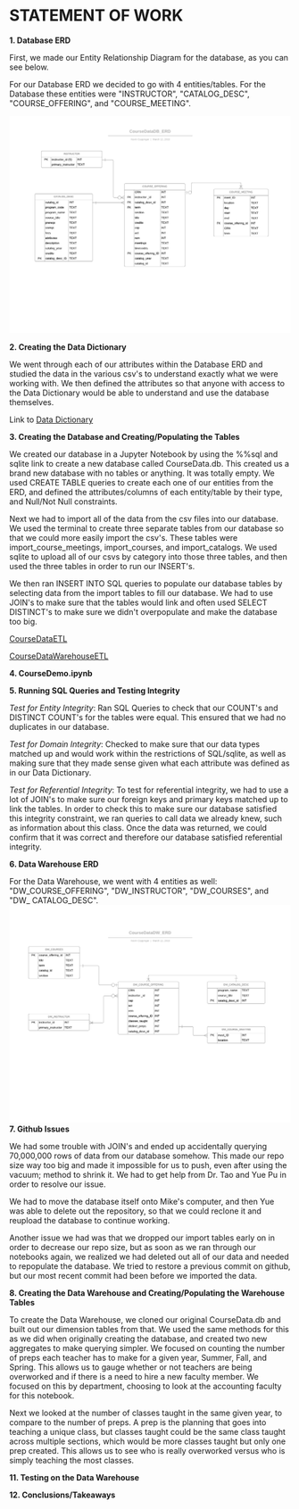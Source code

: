 # STATEMENT OF WORK

**1. Database ERD**

  First, we made our Entity Relationship Diagram for the database, as you can see below.
    
   For  our Database ERD we decided to go with 4 entities/tables. For the Database these entities were "INSTRUCTOR", "CATALOG_DESC", "COURSE_OFFERING", and "COURSE_MEETING".
   
![CourseDataDB_ERD](CourseDataDB_ERD.png)

**2. Creating the Data Dictionary**
    
   We went through each of our attributes within the Database ERD and studied the data in the various csv's to understand exactly what we were working with. We then defined the attributes so that anyone with access to the Data Dictionary would be able to understand and use the database themselves.
   
   Link to [Data Dictionary](DataDictionary.md)

**3. Creating the Database and Creating/Populating the Tables**

   We created our database in a Jupyter Notebook by using the %%sql and sqlite link to create a new database called CourseData.db. This created us a brand new database with no tables or anything. It was totally empty.
  We used CREATE TABLE queries to create each one of our entities from the ERD, and defined the attributes/columns of each entity/table by their type, and Null/Not Null constraints. 
  
   Next we had to import all of the data from the csv files into our database. We used the terminal to create three separate tables from our database so that we could more easily import the csv's. These tables were import_course_meetings, import_courses, and import_catalogs. We used sqlite to upload all of our csvs by category into those three tables, and then used the three tables in order to run our INSERT's.
     
   We then ran INSERT INTO SQL queries to populate our database tables by selecting data from the import tables to fill our database. We had to use JOIN's to make sure that the tables would link and often used SELECT DISTINCT's to make sure we didn't overpopulate and make the database too big.
   
   [CourseDataETL](CourseDataEtl.ipynb)
   
   [CourseDataWarehouseETL](CourseDataWarehouse.ipynb)
   
**4. CourseDemo.ipynb**

**5. Running SQL Queries and Testing Integrity**

   *Test for Entity Integrity*: Ran SQL Queries to check that our COUNT's and DISTINCT COUNT's for the tables were equal. This ensured that we had no duplicates in our database.
   
   *Test for Domain Integrity*: Checked to make sure that our data types matched up and would work within the restrictions of SQL/sqlite, as well as making sure that they made sense given what each attribute was defined as in our Data Dictionary.
   
   *Test for Referential Integrity*: To test for referential integrity, we had to use a lot of JOIN's to make sure our foreign keys and primary keys matched up to link the tables. In order to check this to make sure our database satisfied this integrity constraint, we ran queries to call data we already knew, such as information about this class. Once the data was returned, we could confirm that it was correct and therefore our database satisfied referential integrity.
    
**6. Data Warehouse ERD**
   
   For the Data Warehouse, we went with 4 entities as well: "DW_COURSE_OFFERING", "DW_INSTRUCTOR", "DW_COURSES", and "DW_ CATALOG_DESC".
    ![CourseDataDW_ERD](./CourseDataDW_ERD.png)
**7. Github Issues**

   We had some trouble with JOIN's and ended up accidentally querying 70,000,000 rows of data from our database somehow. This made our repo size way too big and made it impossible for us to push, even after using the vacuum; method to shrink it. We had to get help from Dr. Tao and Yue Pu in order to resolve our issue. 
   
   We had to move the database itself onto Mike's computer, and then Yue was able to delete out the repository, so that we could reclone it and reupload the database to continue working.
   
   Another issue we had was that we dropped our import tables early on in order to decrease our repo size, but as soon as we ran through our notebooks again, we realized we had deleted out all of our data and needed to repopulate the database. We tried to restore a previous commit on github, but our most recent commit had been before we imported the data.

**8. Creating the Data Warehouse and Creating/Populating the Warehouse Tables**

   To create the Data Warehouse, we cloned our original CourseData.db and built out our dimension tables from that. We used the same methods for this as we did when originally creating the database, and created two new aggregates to make querying simpler. We focused on counting the number of preps each teacher has to make for a given year, Summer, Fall, and Spring. This allows us to gauge whether or not teachers are being overworked and if there is a need to hire a new faculty member. We focused on this by department, choosing to look at the accounting faculty for this notebook. 
   
   Next we looked at the number of classes taught in the same given year, to compare to the number of preps. A prep is the planning that goes into teaching a unique class, but classes taught could be the same class taught across multiple sections, which would be more classes taught but only one prep created. This allows us to see who is really overworked versus who is simply teaching the most classes.
   
**11. Testing on the Data Warehouse**

**12. Conclusions/Takeaways**